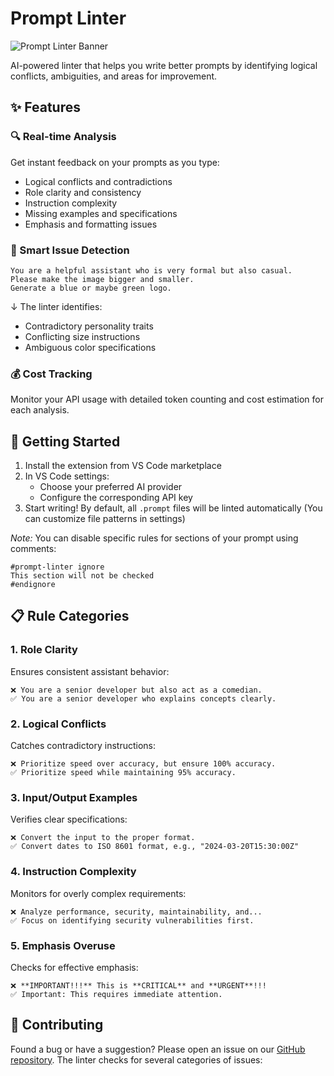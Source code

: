 # Prompt Linter

![Prompt Linter Banner](images/banner.png)

AI-powered linter that helps you write better prompts by identifying logical conflicts, ambiguities, and areas for improvement.

## ✨ Features

### 🔍 Real-time Analysis
Get instant feedback on your prompts as you type:
- Logical conflicts and contradictions
- Role clarity and consistency
- Instruction complexity
- Missing examples and specifications
- Emphasis and formatting issues

### 🎯 Smart Issue Detection
```prompt
You are a helpful assistant who is very formal but also casual.
Please make the image bigger and smaller.
Generate a blue or maybe green logo.
```
↓ The linter identifies:
- Contradictory personality traits
- Conflicting size instructions
- Ambiguous color specifications

### 💰 Cost Tracking
Monitor your API usage with detailed token counting and cost estimation for each analysis.

## 🚀 Getting Started

1. Install the extension from VS Code marketplace
2. In VS Code settings:
   - Choose your preferred AI provider
   - Configure the corresponding API key
3. Start writing! By default, all `.prompt` files will be linted automatically
   (You can customize file patterns in settings)

_Note:_
You can disable specific rules for sections of your prompt using comments:
```prompt
#prompt-linter ignore
This section will not be checked
#endignore
```

## 📋 Rule Categories

### 1. Role Clarity
Ensures consistent assistant behavior:
```prompt
❌ You are a senior developer but also act as a comedian.
✅ You are a senior developer who explains concepts clearly.
```

### 2. Logical Conflicts
Catches contradictory instructions:
```prompt
❌ Prioritize speed over accuracy, but ensure 100% accuracy.
✅ Prioritize speed while maintaining 95% accuracy.
```

### 3. Input/Output Examples
Verifies clear specifications:
```prompt
❌ Convert the input to the proper format.
✅ Convert dates to ISO 8601 format, e.g., "2024-03-20T15:30:00Z"
```

### 4. Instruction Complexity
Monitors for overly complex requirements:
```prompt
❌ Analyze performance, security, maintainability, and...
✅ Focus on identifying security vulnerabilities first.
```

### 5. Emphasis Overuse
Checks for effective emphasis:
```prompt
❌ **IMPORTANT!!!** This is **CRITICAL** and **URGENT**!!!
✅ Important: This requires immediate attention.
```

## 🤝 Contributing

Found a bug or have a suggestion? Please open an issue on our [GitHub repository](https://github.com/bjothorl/prompt-linter-extension). 
The linter checks for several categories of issues: